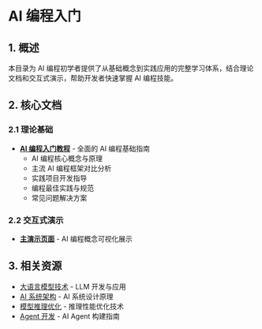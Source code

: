 # AI 编程入门

## 1. 概述

本目录为 AI 编程初学者提供了从基础概念到实践应用的完整学习体系，结合理论文档和交互式演示，帮助开发者快速掌握 AI 编程技能。

## 2. 核心文档

### 2.1 理论基础

- **[AI 编程入门教程](AI%20编程入门.md)** - 全面的 AI 编程基础指南
  - AI 编程核心概念与原理
  - 主流 AI 编程框架对比分析
  - 实践项目开发指导
  - 编程最佳实践与规范
  - 常见问题解决方案

### 2.2 交互式演示

- **[主演示页面](index.html)** - AI 编程概念可视化展示

## 3. 相关资源

- [大语言模型技术](../llm/) - LLM 开发与应用
- [AI 系统架构](../AISystem/) - AI 系统设计原理
- [模型推理优化](../inference/) - 推理性能优化技术
- [Agent 开发](../agent/) - AI Agent 构建指南

